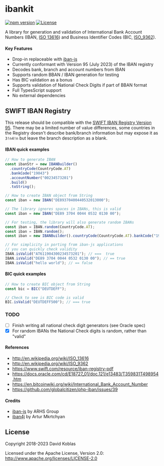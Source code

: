 # ibankit

[![npm version](https://badge.fury.io/js/ibankit.svg)](https://badge.fury.io/js/ibankit)
[![License](https://img.shields.io/badge/License-Apache%202.0-blue.svg)](https://github.com/koblas/ibankit-js/blob/master/LICENSE.txt)

A library for generation and validation of International Bank Account Numbers
(IBAN, [ISO 13616](http://en.wikipedia.org/wiki/ISO_13616)) and Business
Identifier Codes (BIC, [ISO_9362](http://en.wikipedia.org/wiki/ISO_9362)).

#### Key Features

- Drop-in replaceable with [iban-js](https://www.npmjs.com/package/iban)
- Currently conformant with Version 95 (July 2023) of the IBAN registry
- Decodes bank, branch and account numbers from IBAN
- Supports random BBAN / IBAN generation for testing
- Has BIC validation as a bonus
- Supports validation of National Check Digits if part of BBAN format
- Full TypesScript support
- No external dependencies

## SWIFT IBAN Registry

This release should be compatible with the [SWIFT IBAN Registry
Version 95](https://www.swift.com/swift-resource/9606/download). There may be a limited number
of value differences, some countries in the Registry doesn't describe bank/branch information
but may expose it as `3!n4!n` but leave the branch description as a blank.

#### IBAN quick examples

```javascript
// How to generate IBAN
const ibanStr = new IBANBuilder()
  .countryCode(CountryCode.AT)
  .bankCode("19043")
  .accountNumber("00234573201")
  .build()
  .toString();

// How to create IBAN object from String
const iban = new IBAN("DE89370400440532013000");

// The library ignores spaces in IBANs, this is valid
const iban = new IBAN("DE89 3704 0044 0532 0130 00");

// For testing, the library will also generate random IBANs
const iban = IBAN.random(CountryCode.AT);
const iban = IBAN.random();
const iban = new IBANBuilder().countryCode(CountryCode.AT).bankCode("19043").build();

// For simplicity in porting from iban-js applications
// you can quickly check validity
IBAN.isValid("AT611904300234573201"); // ===  true
IBAN.isValid("DE89 3704 0044 0532 0130 00"); // == true
IBAN.isValid("hello world"); // == false
```

#### BIC quick examples

```typescript
// How to create BIC object from String
const bic = BIC("DEUTDEFF");

// Check to see is BIC code is valid
BIC.isValid("DEUTDEFF500"); // === true
```

### TODO

- [ ] Finish writing all national check digit generators (see Oracle spec)
- [x] For random IBANs the National Check digits is random, rather than "valid"

#### References

- http://en.wikipedia.org/wiki/ISO_13616
- http://en.wikipedia.org/wiki/ISO_9362
- https://www.swift.com/resource/iban-registry-pdf
- https://docs.oracle.com/cd/E18727_01/doc.121/e13483/T359831T498954.htm
- https://en.bitcoinwiki.org/wiki/International_Bank_Account_Number
- https://github.com/globalcitizen/php-iban/issues/39

#### Credits

- [iban-js](https://www.npmjs.com/package/iban) by ARHS Group
- [iban4j](https://github.com/arturmkrtchyan/iban4j) by Artur Mkrtchyan

## License

Copyright 2018-2023 David Koblas

Licensed under the Apache License, Version 2.0: http://www.apache.org/licenses/LICENSE-2.0
